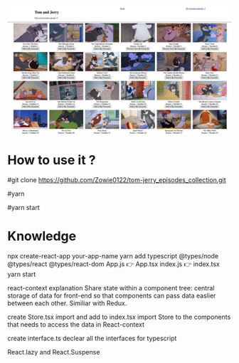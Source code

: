 <p align="center">
  <img src="./Tom&Jerry.png" width="750">
</p>

# How to use it ?

#git clone https://github.com/Zowie0122/tom-jerry_episodes_collection.git

#yarn

#yarn start

# Knowledge

npx create-react-app your-app-name
yarn add typescript @types/node @types/react @types/react-dom
App.js 👉 App.tsx
index.js 👉 index.tsx
yarn start

react-context explanation
Share state within a component tree:
central storage of data for front-end so that components can pass data easlier between each other. Similiar with Redux.

create Store.tsx
import and add <StoreProvider> to index.tsx
import Store to the components that needs to access the data in React-context

create interface.ts
declear all the interfaces for typescript

React.lazy and React.Suspense
